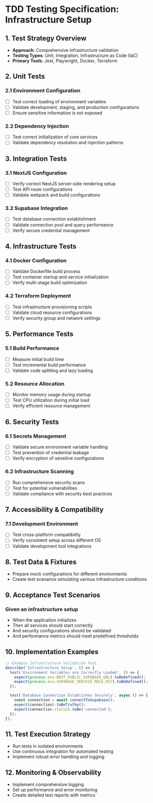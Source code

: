 # TDD Testing Specification: Infrastructure Setup

## 1. Test Strategy Overview
- **Approach**: Comprehensive infrastructure validation
- **Testing Types**: Unit, Integration, Infrastructure as Code (IaC)
- **Primary Tools**: Jest, Playwright, Docker, Terraform

## 2. Unit Tests
### 2.1 Environment Configuration
- [ ] Test correct loading of environment variables
- [ ] Validate development, staging, and production configurations
- [ ] Ensure sensitive information is not exposed

### 2.2 Dependency Injection
- [ ] Test correct initialization of core services
- [ ] Validate dependency resolution and injection patterns

## 3. Integration Tests
### 3.1 NextJS Configuration
- [ ] Verify correct NextJS server-side rendering setup
- [ ] Test API route configurations
- [ ] Validate webpack and build configurations

### 3.2 Supabase Integration
- [ ] Test database connection establishment
- [ ] Validate connection pool and query performance
- [ ] Verify secure credential management

## 4. Infrastructure Tests
### 4.1 Docker Configuration
- [ ] Validate Dockerfile build process
- [ ] Test container startup and service initialization
- [ ] Verify multi-stage build optimization

### 4.2 Terraform Deployment
- [ ] Test infrastructure provisioning scripts
- [ ] Validate cloud resource configurations
- [ ] Verify security group and network settings

## 5. Performance Tests
### 5.1 Build Performance
- [ ] Measure initial build time
- [ ] Test incremental build performance
- [ ] Validate code splitting and lazy loading

### 5.2 Resource Allocation
- [ ] Monitor memory usage during startup
- [ ] Test CPU utilization during initial load
- [ ] Verify efficient resource management

## 6. Security Tests
### 6.1 Secrets Management
- [ ] Validate secure environment variable handling
- [ ] Test prevention of credential leakage
- [ ] Verify encryption of sensitive configurations

### 6.2 Infrastructure Scanning
- [ ] Run comprehensive security scans
- [ ] Test for potential vulnerabilities
- [ ] Validate compliance with security best practices

## 7. Accessibility & Compatibility
### 7.1 Development Environment
- [ ] Test cross-platform compatibility
- [ ] Verify consistent setup across different OS
- [ ] Validate development tool integrations

## 8. Test Data & Fixtures
- Prepare mock configurations for different environments
- Create test scenarios simulating various infrastructure conditions

## 9. Acceptance Test Scenarios
### Given an infrastructure setup
- When the application initializes
- Then all services should start correctly
- And security configurations should be validated
- And performance metrics should meet predefined thresholds

## 10. Implementation Examples
```typescript
// Example Infrastructure Validation Test
describe('Infrastructure Setup', () => {
  test('Environment Variables are Correctly Loaded', () => {
    expect(process.env.NEXT_PUBLIC_SUPABASE_URL).toBeDefined();
    expect(process.env.SUPABASE_SERVICE_ROLE_KEY).toBeDefined();
  });

  test('Database Connection Establishes Securely', async () => {
    const connection = await connectToSupabase();
    expect(connection).toBeTruthy();
    expect(connection.status).toBe('connected');
  });
});
```

## 11. Test Execution Strategy
- Run tests in isolated environments
- Use continuous integration for automated testing
- Implement robust error handling and logging

## 12. Monitoring & Observability
- Implement comprehensive logging
- Set up performance and error monitoring
- Create detailed test reports with metrics
